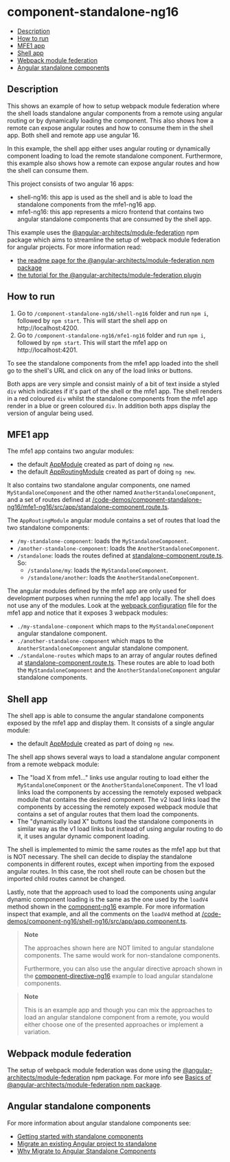 # component-standalone-ng16

- [Description](#description)
- [How to run](#how-to-run)
- [MFE1 app](#mfe1-app)
- [Shell app](#shell-app)
- [Webpack module federation](#webpack-module-federation)
- [Angular standalone components](#angular-standalone-components)

## Description

This shows an example of how to setup webpack module federation where the shell loads standalone angular components from a remote using angular routing or by dynamically loading the component. This also shows how a remote can expose angular routes and how to consume them in the shell app. Both shell and remote app use angular 16.

In this example, the shell app either uses angular routing or dynamically component loading to load the remote standalone component. Furthermore, this example also shows how a remote can expose angular routes and how the shell can consume them.

This project consists of two angular 16 apps:
- shell-ng16: this app is used as the shell and is able to load the standalone components from the mfe1-ng16 app.
- mfe1-ng16: this app represents a micro frontend that contains two angular standalone components that are consumed by the shell app.

This example uses the [@angular-architects/module-federation](https://www.npmjs.com/package/@angular-architects/module-federation) npm package which aims to streamline the setup of webpack module federation for angular projects. For more information read:
- [the readme page for the @angular-architects/module-federation npm package](https://www.npmjs.com/package/@angular-architects/module-federation?activeTab=readme)
- [the tutorial for the @angular-architects/module-federation plugin](https://github.com/angular-architects/module-federation-plugin/blob/main/libs/mf/tutorial/tutorial.md)

## How to run

1) Go to `/component-standalone-ng16/shell-ng16` folder and run `npm i`, followed by `npm start`. This will start the shell app on http://localhost:4200.
2) Go to `/component-standalone-ng16/mfe1-ng16` folder and run `npm i`, followed by `npm start`. This will start the mfe1 app on http://localhost:4201.

To see the standalone components from the mfe1 app loaded into the shell go to the shell's URL and click on any of the load links or buttons. 

Both apps are very simple and consist mainly of a bit of text inside a styled `div` which indicates if it's part of the shell or the mfe1 app. The shell renders in a red coloured `div` whilst the standalone components from the mfe1 app render in a blue or green coloured `div`. In addition both apps display the version of angular being used.

## MFE1 app

The mfe1 app contains two angular modules:
- the default [AppModule](/code-demos/component-standalone-ng16/mfe1-ng16/src/app/app.module.ts) created as part of doing `ng new`.
- the default [AppRoutingModule](/code-demos/component-standalone-ng16/mfe1-ng16/src/app/app-routing.module.ts) created as part of doing `ng new`.

It also contains two standalone angular components, one named `MyStandaloneComponent` and the other named `AnotherStandaloneComponent`, and a set of routes defined at [/code-demos/component-standalone-ng16/mfe1-ng16/src/app/standalone-component.route.ts](/code-demos/component-standalone-ng16/mfe1-ng16/src/app/standalone-component.route.ts).

The `AppRoutingModule` angular module contains a set of routes that load the two standalone components:
- `/my-standalone-component`: loads the `MyStandaloneComponent`.
- `/another-standalone-component`: loads the `AnotherStandaloneComponent`.
- `/standalone`: loads the routes defined at [standalone-component.route.ts](/code-demos/component-standalone-ng16/mfe1-ng16/src/app/standalone-component.route.ts). So:
  - `/standalone/my`: loads the `MyStandaloneComponent`.
  - `/standalone/another`: loads the `AnotherStandaloneComponent`.

The angular modules defined by the mfe1 app are only used for development purposes when running the mfe1 app locally. The shell does not use any of the modules. Look at the [webpack configuration](/code-demos/component-standalone-ng16/mfe1-ng16/webpack.config.js) file for the mfe1 app and notice that it exposes 3 webpack modules:
- `./my-standalone-component` which maps to the `MyStandaloneComponent` angular standalone component.
- `./another-standalone-component` which maps to the `AnotherStandaloneComponent` angular standalone component.
- `./standalone-routes` which maps to an array of angular routes defined at [standalone-component.route.ts](/code-demos/component-standalone-ng16/mfe1-ng16/src/app/standalone-component.route.ts). These routes are able to load both the `MyStandaloneComponent` and the `AnotherStandaloneComponent` angular standalone components.

## Shell app

The shell app is able to consume the angular standalone components exposed by the mfe1 app and display them. It consists of a single angular module:
- the default [AppModule](/code-demos/component-standalone-ng16/shell-ng16/src/app/app.module.ts) created as part of doing `ng new`.

The shell app shows several ways to load a standalone angular component from a remote webpack module:
- The "load X from mfe1..." links use angular routing to load either the `MyStandaloneComponent` or the `AnotherStandaloneComponent`. The v1 load links load the components by accessing the remotely exposed webpack module that contains the desired component. The v2 load links load the components by accessing the remotely exposed webpack module that contains a set of angular routes that them load the components.
- The "dynamically load X" buttons load the standalone components in similar way as the v1 load links but instead of using angular routing to do it, it uses angular dynamic component loading.

The shell is implemented to mimic the same routes as the mfe1 app but that is NOT necessary. The shell can decide to display the standalone components in different routes, except when importing from the exposed angular routes. In this case, the root shell route can be chosen but the imported child routes cannot be changed.

Lastly, note that the approach used to load the components using angular dynamic component loading is the same as the one used by the `loadV4` method shown in the [component-ng16](/code-demos/component-ng16/README.md) example. For more information inspect that example, and all the comments on the `loadV4` method at [/code-demos/component-ng16/shell-ng16/src/app/app.component.ts](/code-demos/component-ng16/shell-ng16/src/app/app.component.ts).

> **Note**
>
> The approaches shown here are NOT limited to angular standalone components. The same would work for non-standalone components.
>
> Furthermore, you can also use the angular directive aproach shown in the [component-directive-ng16](../component-directive-ng16/README.md) example to load angular standalone components.
>

> **Note**
>
> This is an example app and though you can mix the approaches to load an angular standalone component from a remote, you would either choose one of the presented approaches or implement a variation.

## Webpack module federation

The setup of webpack module federation was done using the [@angular-architects/module-federation](https://www.npmjs.com/package/@angular-architects/module-federation) npm package. For more info see [Basics of @angular-architects/module-federation npm package](/docs/basics-angular-architects.md).

## Angular standalone components

For more information about angular standalone components see:

- [Getting started with standalone components](https://angular.io/guide/standalone-components)
- [Migrate an existing Angular project to standalone](https://angular.io/guide/standalone-migration)
- [Why Migrate to Angular Standalone Components](https://medium.com/angular-gems/angular-standalone-components-590b3076d48a)
